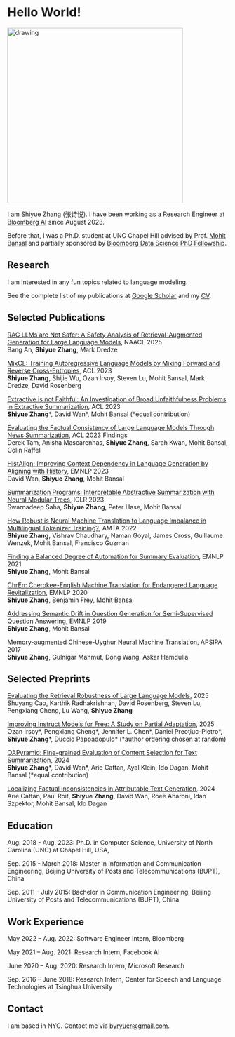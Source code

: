 # Hello World!

<img src="./img/shiyueatnaacl.jpeg" alt="drawing" width="400"/>

I am Shiyue Zhang (张诗悦). I have been working as a Research Engineer at [Bloomberg AI](https://www.bloomberg.com/company/values/tech-at-bloomberg/artificial-intelligence-ai/) since August 2023. 

Before that, I was a Ph.D. student at UNC Chapel Hill advised by Prof. [Mohit Bansal](https://www.cs.unc.edu/~mbansal/) and partially sponsored by [Bloomberg Data Science PhD Fellowship](https://www.bloomberg.com/company/stories/announcing-bloomberg-data-science-ph-d-fellowship-winners-2021-2022/).

## Research
I am interested in any fun topics related to language modeling. 

See the complete list of my publications at [Google Scholar](https://scholar.google.com/citations?user=co9KUGQAAAAJ&hl=en) and my <a href="./files/Shiyue_Zhang_CV.pdf">CV</a>.

## Selected Publications
[RAG LLMs are Not Safer: A Safety Analysis of Retrieval-Augmented Generation for Large Language Models](https://arxiv.org/abs/2504.18041), NAACL 2025 <br> Bang An, **Shiyue Zhang**, Mark Dredze

[MixCE: Training Autoregressive Language Models by Mixing Forward and Reverse Cross-Entropies](https://arxiv.org/abs/2305.16958), ACL 2023 <br> **Shiyue Zhang**, Shijie Wu, Ozan İrsoy, Steven Lu, Mohit Bansal, Mark Dredze, David Rosenberg

[Extractive is not Faithful: An Investigation of Broad Unfaithfulness Problems in Extractive Summarization](https://arxiv.org/abs/2209.03549), ACL 2023 <br> **Shiyue Zhang**\*, David Wan*, Mohit Bansal (*equal contribution)

[Evaluating the Factual Consistency of Large Language Models Through News Summarization](https://arxiv.org/abs/2211.08412), ACL 2023 Findings <br> Derek Tam, Anisha Mascarenhas, **Shiyue Zhang**, Sarah Kwan, Mohit Bansal, Colin Raffel

[HistAlign: Improving Context Dependency in Language Generation by Aligning with History](https://arxiv.org/abs/2305.04782), EMNLP 2023 <br> David Wan, **Shiyue Zhang**, Mohit Bansal

[Summarization Programs: Interpretable Abstractive Summarization with Neural Modular Trees](https://arxiv.org/abs/2209.10492), ICLR 2023 <br> Swarnadeep Saha, **Shiyue Zhang**, Peter Hase, Mohit Bansal

[How Robust is Neural Machine Translation to Language Imbalance in Multilingual Tokenizer Training?](https://arxiv.org/abs/2204.14268), AMTA 2022 <br> **Shiyue Zhang**, Vishrav Chaudhary, Naman Goyal, James Cross, Guillaume Wenzek, Mohit Bansal, Francisco Guzman

[Finding a Balanced Degree of Automation for Summary Evaluation](https://arxiv.org/abs/2109.11503), EMNLP 2021 <br> **Shiyue Zhang**, Mohit Bansal

[ChrEn: Cherokee-English Machine Translation for Endangered Language Revitalization](hhttps://arxiv.org/abs/2010.04791), EMNLP 2020 <br> **Shiyue Zhang**, Benjamin Frey, Mohit Bansal

[Addressing Semantic Drift in Question Generation for Semi-Supervised Question Answering](https://arxiv.org/abs/1909.06356), EMNLP 2019 <br> **Shiyue Zhang**, Mohit Bansal

[Memory-augmented Chinese-Uyghur Neural Machine Translation](https://arxiv.org/abs/1706.08683), APSIPA 2017 <br> **Shiyue Zhang**, Gulnigar Mahmut, Dong Wang, Askar Hamdulla

## Selected Preprints
[Evaluating the Retrieval Robustness of Large Language Models](), 2025 <br> Shuyang Cao, Karthik Radhakrishnan, David Rosenberg, Steven Lu, Pengxiang Cheng, Lu Wang, **Shiyue
Zhang**

[Improving Instruct Models for Free: A Study on Partial Adaptation](https://arxiv.org/abs/2504.11626), 2025 <br> Ozan İrsoy*, Pengxiang Cheng*, Jennifer L. Chen*, Daniel Preoţiuc-Pietro*, **Shiyue Zhang**\*, Duccio Pappadopulo* (*author ordering chosen at random)

[QAPyramid: Fine-grained Evaluation of Content Selection for Text Summarization](https://arxiv.org/abs/2412.07096), 2024 <br> **Shiyue Zhang**\*, David Wan*, Arie Cattan, Ayal Klein, Ido Dagan, Mohit Bansal (*equal contribution)

[Localizing Factual Inconsistencies in Attributable Text Generation](https://arxiv.org/abs/2410.07473), 2024 <br> Arie Cattan, Paul Roit, **Shiyue Zhang**, David Wan, Roee Aharoni, Idan Szpektor, Mohit Bansal, Ido Dagan
## Education
Aug. 2018 - Aug. 2023: Ph.D. in Computer Science, University of North Carolina (UNC) at Chapel Hill, USA, 

Sep. 2015 - March 2018: Master in Information and Communication Engineering, Beijing University of Posts and Telecommunications (BUPT), China

Sep. 2011 - July 2015:  Bachelor in Communication Engineering, Beijing University of Posts and Telecommunications (BUPT), China

## Work Experience
May 2022 – Aug. 2022: Software Engineer Intern, Bloomberg

May 2021 – Aug. 2021: Research Intern, Facebook AI

June 2020 – Aug. 2020: Research Intern, Microsoft Research 

Sep. 2016 – June 2018: Research Intern, Center for Speech and Language Technologies at Tsinghua University

## Contact

I am based in NYC. Contact me via byryuer@gmail.com.